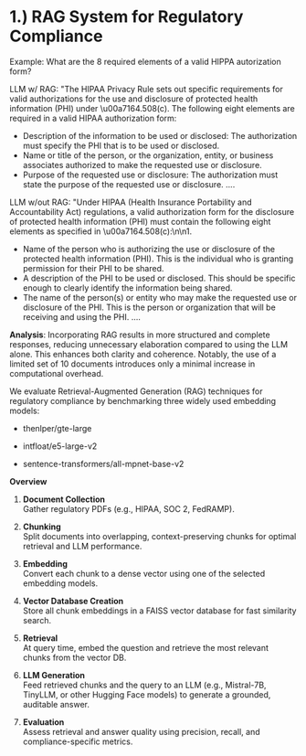 # 1.) RAG System for Regulatory Compliance 

Example: What are the 8 required elements of a valid HIPPA autorization form?

LLM w/ RAG:  "The HIPAA Privacy Rule sets out specific requirements for valid authorizations for the use and disclosure of protected health information (PHI) under \u00a7164.508(c). The following eight elements are required in a valid HIPAA authorization form:
- Description of the information to be used or disclosed: The authorization must specify the PHI that is to be used or disclosed.
- Name or title of the person, or the organization, entity, or business associates authorized to make the requested use or disclosure.
- Purpose of the requested use or disclosure: The authorization must state the purpose of the requested use or disclosure.
....


LLM w/out RAG: "Under HIPAA (Health Insurance Portability and Accountability Act) regulations, a valid authorization form for the disclosure of protected health information (PHI) must contain the following eight elements as specified in \u00a7164.508(c):\n\n1.
- Name of the person who is authorizing the use or disclosure of the protected health information (PHI). This is the individual who is granting permission for their PHI to be shared.
- A description of the PHI to be used or disclosed. This should be specific enough to clearly identify the information being shared.
- The name of the person(s) or entity who may make the requested use or disclosure of the PHI. This is the person or organization that will be receiving and using the PHI.
....

**Analysis**: Incorporating RAG results in more structured and complete responses, reducing unnecessary elaboration compared to using the LLM alone. This enhances both clarity and coherence. Notably, the use of a limited set of 10 documents introduces only a minimal increase in computational overhead.

We evaluate Retrieval-Augmented Generation (RAG) techniques for regulatory compliance by benchmarking three widely used embedding models:

- thenlper/gte-large

- intfloat/e5-large-v2

- sentence-transformers/all-mpnet-base-v2

**Overview**

1. **Document Collection**  
   Gather regulatory PDFs (e.g., HIPAA, SOC 2, FedRAMP).

2. **Chunking**  
   Split documents into overlapping, context-preserving chunks for optimal retrieval and LLM performance.

3. **Embedding**  
   Convert each chunk to a dense vector using one of the selected embedding models.

4. **Vector Database Creation**  
   Store all chunk embeddings in a FAISS vector database for fast similarity search.

5. **Retrieval**  
   At query time, embed the question and retrieve the most relevant chunks from the vector DB.

6. **LLM Generation**  
   Feed retrieved chunks and the query to an LLM (e.g., Mistral-7B, TinyLLM, or other Hugging Face models) to generate a grounded, auditable answer.

7. **Evaluation**  
   Assess retrieval and answer quality using precision, recall, and compliance-specific metrics.


